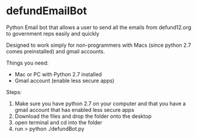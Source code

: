# defundEmailBot
Python Email bot that allows a user to send all the emails from defund12.org to government reps easily and quickly

Designed to work simply for non-programmers with Macs (since python 2.7 comes preinstalled) and gmail accounts.

Things you need:
  - Mac or PC with Python 2.7 installed
  - Gmail account (enable less secure apps)
  
 Steps:
  1. Make sure you have python 2.7 on your computer and that you have a gmail account that has enabled less secure apps
  2. Download the files and drop the folder onto the desktop
  3. open terminal and cd into the folder
  4. run > python ./defundBot.py

